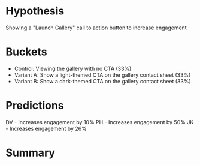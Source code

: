 # Hypothesis

Showing a "Launch Gallery" call to action button to increase engagement

# Buckets

- Control: Viewing the gallery with no CTA (33%)
- Variant A: Show a light-themed CTA on the gallery contact sheet (33%)
- Variant B: Show a dark-themed CTA on the gallery contact sheet (33%)

# Predictions

DV - Increases engagement by 10%
PH - Increases engagement by 50%
JK - Increases engagement by 26%

# Summary
